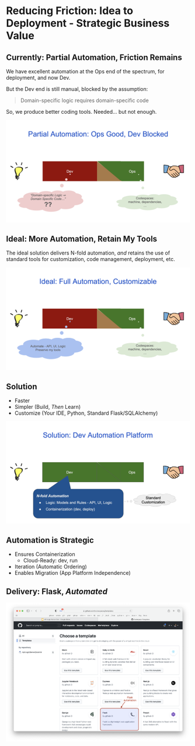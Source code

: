 # Reducing Friction: Idea to Deployment - Strategic Business Value

## Currently: Partial Automation, Friction Remains

We have excellent automation at the Ops end of the spectrum, for deployment, and now Dev.

But the Dev end is still manual, blocked by the assumption:

> Domain-specific logic requires domain-specific code

So, we produce better coding tools.  Needed... but not enough.

![API Logic Server Intro](images/1-current.png)

## Ideal: More Automation, Retain My Tools

The ideal solution delivers N-fold automation, *and* retains the use of standard tools for customization, code management, deployment, etc.

![API Logic Server Intro](images/2-ideal.png)

## Solution
* Faster
* Simpler (Build, *Then* Learn)
* Customize (Your IDE, Python, Standard Flask/SQLAlchemy)


![API Logic Server Intro](images/3-solution.png)

## Automation is Strategic
* Ensures Containerization
    * Cloud-Ready: dev, run
* Iteration (Automatic Ordering)
* Enables Migration (App Platform Independence)

## Delivery: Flask, *Automated*

![API Logic Server Intro](images/4-flask-automated.png)